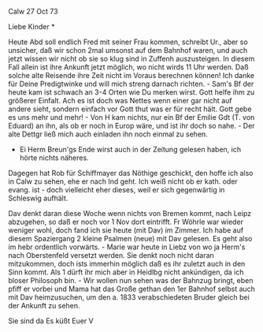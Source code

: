  Calw 27 Oct 73

Liebe Kinder <Fried>*

Heute Abd soll endlich Fred mit seiner Frau kommen, schreibt Ur., aber so unsicher, daß wir schon 2mal umsonst auf dem Bahnhof waren, und auch jetzt wissen wir nicht ob sie so klug sind in Zuffenh auszusteigen. In diesem Fall allein ist ihre Ankunft jetzt möglich, wo nicht wirds 11 Uhr werden. Daß solche alte Reisende ihre Zeit nicht im Voraus berechnen können! 
Ich danke für Deine Predigtwinke und will mich streng darnach richten. - Sam's Bf der heute kam ist schwach an 3-4 Orten wie Du merken wirst. Gott helfe ihm zu größerer Einfalt. Ach es ist doch was Nettes wenn einer gar nicht auf andere sieht, sondern einfach vor Gott thut was er für recht hält. Gott gebe es uns mehr und mehr! - Von H kam nichts, nur ein Bf der Emilie Gdt (T. von Eduard) an ihn, als ob er noch in Europ wäre, und ist ihr doch so nahe. - Der alte Dettgr ließ mich auch einladen ihn noch einmal zu sehen.

- Ei Herm Breun'gs Ende wirst auch in der Zeitung gelesen haben, ich hörte nichts näheres.

Dagegen hat Rob für Schiffmayer das Nöthige geschickt, den hoffe ich also in Calw zu sehen, ehe er nach Ind geht. Ich weiß nicht ob er kath. oder evang. ist - doch vielleicht eher dieses, weil er sich gegenwärtig in Schleswig aufhält.

Dav denkt daran diese Woche wenn nichts von Bremen kommt, nach Leipz abzugehen, so daß er noch vor 1 Nov dort eintrifft. Fr Wöhrle war wieder weniger wohl, doch fand ich sie heute (mit Dav) im Zimmer. Ich habe auf diesem Spaziergang 2 kleine Psalmen (neue) mit Dav gelesen. Es geht also im hebr ordentlich vorwärts. - Marie war heute in Liebz von wo ja Herm's nach Oberstenfeld versetzt werden. Sie denkt noch nicht daran mitzukommen, doch ists immerhin möglich daß es ihr zuletzt auch in den Sinn kommt. Als <Herrn Dr. theol. Gundert>1 dürft ihr mich aber in Heidlbg nicht ankündigen, da ich bloser Philosoph bin. - Wir wollen nun sehen was der Bahnzug bringt, eben pfiff er vorbei und Mama hat das Große gethan den <Calw>1er Bahnhof selbst auch mit Dav heimzusuchen, um den a. 1833 verabschiedeten Bruder gleich bei der Ankunft zu sehen.

 Sie sind da
 Es küßt
 Euer V
